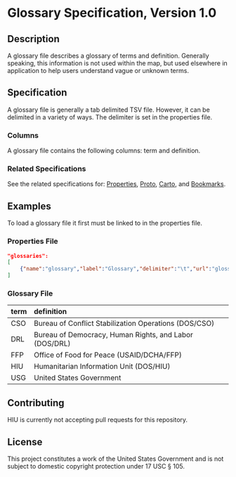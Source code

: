 Glossary Specification, Version 1.0
================

## Description

A glossary file describes a glossary of terms and definition. Generally speaking, this information is not used within the map, but used elsewhere in application to help users understand vague or unknown terms.


## Specification

A glossary file is generally a tab delimited TSV file.  However, it can be delimited in a variety of ways.  The delimiter is set in the properties file.

### Columns

A glossary file contains the following columns: term and definition.

### Related Specifications

See the related specifications for: [Properties](https://github.com/state-hiu/cybergis-client-spec/blob/master/1.0/cybergis-client-spec-properties-1.0.md), [Proto](https://github.com/state-hiu/cybergis-client-spec/blob/master/1.0/cybergis-client-spec-proto-1.0.md), [Carto](https://github.com/state-hiu/cybergis-client-spec/blob/master/1.0/cybergis-client-spec-carto-1.0.md), and [Bookmarks](https://github.com/state-hiu/cybergis-client-spec/blob/master/1.0/cybergis-client-spec-bookmarks-1.0.md).

## Examples

To load a glossary file it first must be linked to in the properties file.

### Properties File

```JSON
"glossaries":
[
	{"name":"glossary","label":"Glossary","delimiter":"\t","url":"glossaries/glossary.tsv"}
]
```

### Glossary File

| term  | definition                                                |
| ---- |:------------------------------------------------------     |
| CSO   | Bureau of Conflict Stabilization Operations (DOS/CSO)     |
| DRL   | Bureau of Democracy, Human Rights, and Labor (DOS/DRL)    |
| FFP   | Office of Food for Peace (USAID/DCHA/FFP)                 |
| HIU   | Humanitarian Information Unit (DOS/HIU)                   |
| USG   | United States Government                                  |

## Contributing

HIU is currently not accepting pull requests for this repository.

## License
This project constitutes a work of the United States Government and is not subject to domestic copyright protection under 17 USC § 105.
